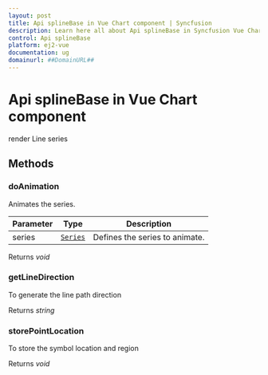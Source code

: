 ```yaml
---
layout: post
title: Api splineBase in Vue Chart component | Syncfusion
description: Learn here all about Api splineBase in Syncfusion Vue Chart component of Syncfusion Essential JS 2 and more.
control: Api splineBase 
platform: ej2-vue
documentation: ug
domainurl: ##DomainURL##
---
```


# Api splineBase in Vue Chart component

render Line series

## Methods

### doAnimation

Animates the series.

| Parameter | Type | Description |
|------|------|-------------|
| series |  [`Series`](https://ej2.syncfusion.com/vue/documentation/api-series.html) | Defines the series to animate. |

Returns *void*

### getLineDirection

To generate the line path direction

Returns *string*

### storePointLocation

To store the symbol location and region

Returns *void*
